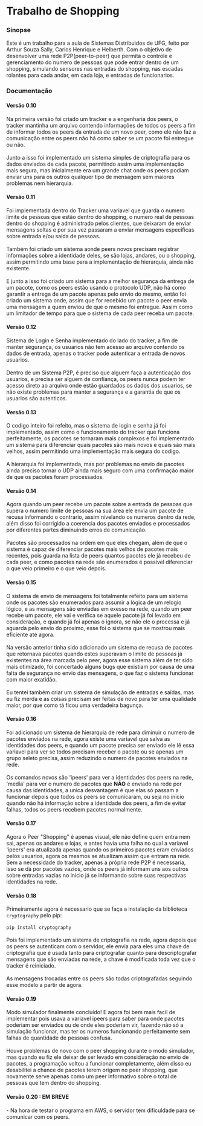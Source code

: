 <h1>Trabalho de Shopping</h1>
<h3>Sinopse</h3>
Este é um trabalho para a aula de Sistemas Distribuidos de UFG, feito por Arthur Souza Sally, Carlos Henrique e Helberth.
Com o objetivo de desenvolver uma rede P2P(peer-to-peer) que permita o controle e gerenciamento do numero de pessoas que
pode entrar dentro de um shopping, simulando sensores nas entradas do shopping, nas escadas rolantes para cada andar, em
cada loja, e entradas de funcionarios.<br/>
<h3>Documentação</h3>
<h4>Versão 0.10</h4>
Na primeira versão foi criado um tracker e a engenharia dos peers, o tracker mantinha um arquivo contendo informações de
todos os peers a fim de informar todos os peers da entrada de um novo peer, como ele não faz a comunicação entre os peers
não há como saber se um pacote foi entregue ou não.<br/><br/>
Junto a isso foi implementado um sistema simples de criptografia para os dados enviados de cada pacote, permitindo assim
uma implementação mais segura, mas inicialmente era um grande chat onde os peers podiam enviar uns para os outros qualquer
tipo de mensagem sem maiores problemas nem hierarquia.<br/>
<h4>Versão 0.11</h4>
Foi implementada dentro do Tracker uma variavel que guarda o numero limite de pessoas que estão dentro do shopping, 
o numero real de pessoas dentro do shopping é administrado pelos clientes, que deixaram de enviar mensagens soltas e por
sua vez passaram a enviar mensagens especificas sobre entrada e/ou saída de pessoas.<br/><br/>
Também foi criado um sistema aonde peers novos precisam registrar informações sobre a identidade deles, se são lojas,
andares, ou o shopping, assim permitindo uma base para a implementação de hierarquia, ainda não existente.<br/><br/>
E junto a isso foi criado um sistema para a melhor segurança da entrega de um pacote, como os peers estão usando o
protocolo UDP, não há como garantir a entrega de um pacote apenas pelo envio do mesmo, então foi criado um sistema onde,
assim que for recebido um pacote o peer envia uma mensagem a quem enviou de que o mesmo foi entregue. Assim como um
limitador de tempo para que o sistema de cada peer receba um pacote.<br/>
<h4>Versão 0.12</h4>
Sistema de Login e Senha implementado do lado do tracker, a fim de manter segurança, os usuarios não tem acesso ao arquivo
contendo os dados de entrada, apenas o tracker pode autenticar a entrada de novos usuarios.<br/><br/>
Dentro de um Sistema P2P, é preciso que alguem faça a autenticação dos usuarios, e precisa ser alguem de confiança, os
peers nunca podem ter acesso direto ao arquivo onde estão guardados os dados dos usuarios, se não existe problemas para
manter a segurança e a garantia de que os usuarios são autenticos.<br/>
<h4>Versão 0.13</h4>
O codigo inteiro foi refeito, mas o sistema de login e senha já foi implementado, assim como o funcionamento do tracker
que funciona perfeitamente, os pacotes se tornaram mais complexos e foi implementado um sistema para diferenciar quais
pacotes são mais novos e quais são mais velhos, assim permitindo uma implementação mais segura do codigo.<br/><br/>
A hierarquia foi implementada, mas por problemas no envio de pacotes ainda preciso tornar o UDP ainda mais seguro com
uma confirmação maior de que os pacotes foram processados.<br/>
<h4>Versão 0.14</h4>
Agora quando um peer recebe um pacote sobre a entrada de pessoas que supera o numero limite de pessoas na sua área ele
envia um pacote de recusa informando o contrario, assim nivelando os numeros dentro da rede, além disso foi corrigido
a coerencia dos pacotes enviados e processados por diferentes partes diminuindo erros de comunicação.<br/><br/>
Pacotes são processados na ordem em que eles chegam, além de que o sistema é capaz de diferenciar pacotes mais velhos
de pacotes mais recentes, pois guarda na lista de peers quantos pacotes ele já recebeu de cada peer, e como pacotes na
rede são enumerados é possivel diferenciar o que veio primeiro e o que veio depois.<br/>
<h4>Versão 0.15</h4>
O sistema de envio de mensagens foi totalmente refeito para um sistema onde os pacotes são enumerados para assumir a
lógica de um relogio lógico, e as mensagens são enviadas em exesso na rede, quando um peer recebe um pacote, ele vai e
verifica se aquele pacote já foi levado em consideração, e quando já foi apenas o ignora, se não ele o processa e já
aguarda pelo envio do proximo, esse foi o sistema que se mostrou mais eficiente até agora.<br/><br/>
Na versão anterior tinha sido adicionado um sistema de recusa de pacotes que retornava pacotes quando estes superavam
o limite de pessoas já existentes na área marcada pelo peer, agora esse sistema além de ter sido mais otimizado, foi
concertado alguns bugs que existiam por causa de uma falta de segurança no envio das mensagens, o que faz o sistema
funcionar com maior exatidão.<br/><br/>
Eu tentei também criar um sistema de simulação de entradas e saídas, mas eu fiz merda e as coisas precisam ser feitas
de novo para ter uma qualidade maior, por que como tá ficou uma verdadeira bagunça.<br/>
<h4>Versão 0.16</h4>
Foi adicionado um sistema de hierarquia de rede para diminuir o numero de pacotes enviados na rede, agora existe uma
variavel que salva as identidades dos peers, e quando um pacote precisa ser enviado ele lê essa variavel para ver se
todos precisam receber o pacote ou se apenas um grupo seleto precisa, assim reduzindo o numero de pacotes enviados na
rede.<br/><br/>
Os comandos novos são 'ipeers' para ver a identidades dos peers na rede, 'media' para ver o numero de pacotes que <b>NÃO</b>
é enviado na rede por causa das identidades, a unica desvantagem é que elas só passam a funcionar depois que todos os peers
se comunicaram, ou seja no inicio quando não há informação sobre a identidade dos peers, a fim de evitar falhas, todos os
peers recebem pacotes normalmente.<br/>
<h4>Versão 0.17</h4>
Agora o Peer "Shopping" é apenas visual, ele não define quem entra nem sai, apenas os andares e lojas, e antes havia uma
falha no qual a variavel 'ipeers' era atualizada apenas quando os primeiros pacotes eram enviados pelos usuarios, agora os
mesmos se atualizam assim que entram na rede. Sem a necessidade do tracker, apenas a própria rede P2P é necessaria, isso
se dá por pacotes vazios, onde os peers já informam uns aos outros sobre entradas vazias no inicio já se informando sobre
suas respectivas identidades na rede.<br/>
<h4>Versão 0.18</h4>
Primeiramente agora é necessario que se faça a instalação da biblioteca <code>cryptography</code> pelo pip:<br/><br/>
<code>pip install cryptography</code><br/><br/>
Pois foi implementado um sistema de criptografia na rede, agora depois que os peers se autenticam com o servidor, ele
envia para eles uma chave de criptografia que é usada tanto para criptografar quanto para descriptografar mensagens que
são enviadas na rede, a chave é modificada toda vez que o tracker é reiniciado.<br/><br/>
As mensagens trocadas entre os peers são todas criptografadas seguindo esse modelo a partir de agora.<br/>
<h4>Versão 0.19</h4>
Modo simulador finalmente concluído! E agora foi bem mais facil de implementar pois usava a variavel ipeers para saber
para onde pacotes poderiam ser enviados ou de onde eles poderiam vir, fazendo não só a simulação funcionar, mas ter os
numeros funcionando perfeitamente sem falhas de quantidade de pessoas confusa.<br/><br/>
Houve problemas de novo com o peer shopping durante o modo simulador, mas quando eu fiz ele deixar de ser levado em
consideração no envio de pacotes, a programação voltou a funcionar completamente, além disso eu desabilitei a chance
de pacotes terem origem no peer shopping, que novamente serve apenas como um peer informativo sobre o total de pessoas
que tem dentro do shopping.<br/>
<h4>Versão 0.20 : EM BREVE</h4>
- Na hora de testar o programa em AWS, o servidor tem dificuldade para se comunicar com os peers.<br/>
